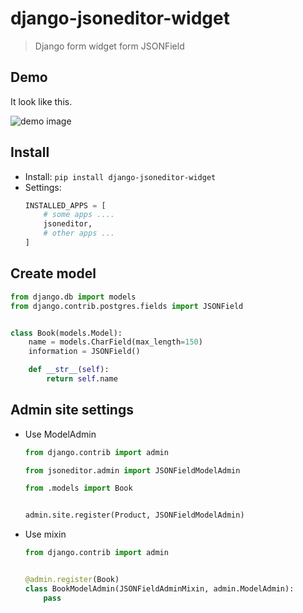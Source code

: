 # django-jsoneditor-widget

> Django form widget form JSONField

## Demo

It look like this.

![demo image](./screenshot/demo.png)

## Install

- Install: `pip install django-jsoneditor-widget`
- Settings:
    ```python
    INSTALLED_APPS = [
        # some apps ....
        jsoneditor,
        # other apps ...
    ]
    ```

## Create model

```python
from django.db import models
from django.contrib.postgres.fields import JSONField


class Book(models.Model):
    name = models.CharField(max_length=150)
    information = JSONField()

    def __str__(self):
        return self.name
```

## Admin site settings

- Use ModelAdmin
    ```python
    from django.contrib import admin

    from jsoneditor.admin import JSONFieldModelAdmin

    from .models import Book


    admin.site.register(Product, JSONFieldModelAdmin)
    ```

- Use mixin
    ```python
    from django.contrib import admin


    @admin.register(Book)
    class BookModelAdmin(JSONFieldAdminMixin, admin.ModelAdmin):
        pass
    ```
